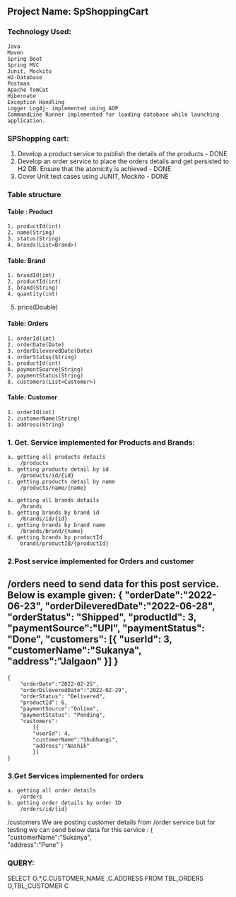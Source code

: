 ## Project Name: SpShoppingCart

### Technology Used:
	Java
	Maven
	Spring Boot
	Spring MVC
	Junit, Mockito
	H2-Database
	Postman
	Apache TomCat
	Hibernate
	Exception Handling
	Logger Log4j- implemented using AOP
	CommandLine Runner implemented for loading database while launching application.

### SPShopping cart:
1. Develop a product service to publish the details of the products - DONE
2. Develop an order service to place the orders details and get persisted to H2 DB. Ensure that the atomicity is achieved - DONE
3. Cover Unit test cases using JUNIT, Mockito - DONE

### Table structure 

#### Table : Product
	1. productId(int)
	2. name(String)
	3. status(String)
	4. brands(List<Brand>)

#### Table: Brand
	1. brandId(int)
	2. productId(int)
	3. brand(String)
	4. quantity(int)
  5. price(Double)

#### Table: Orders
	1. orderId(int)
	2. orderDate(Date)
	3. orderDileveredDate(Date)
	4. orderStatus(String)
	5. productId(int)
	6. paymentSource(String)
	7. paymentStatus(String)
	8. customers(List<Customer>)

#### Table: Customer
	1. orderId(int)
	2. customerName(String)
	3. address(String)
	

### 1. Get. Service implemented for Products and Brands:
	a. getting all products details
		/products
	b. getting products detail by id
		/products/id/{id}
	c. getting products detail by name
		/products/name/{name}

	a. getting all brands details
		/brands
	b. getting brands by brand id
		/brands/id/{id}
	c. getting brands by brand name
		/brands/brand/{name}
	d. getting brands by productId
 		brands/productId/{productId}

### 2.Post service implemented for Orders and customer
  /orders
	need to send data for this post service. Below is example given:
	{
		"orderDate":"2022-06-23",
		"orderDileveredDate":"2022-06-28",
		"orderStatus": "Shipped",
		"productId": 3,
		"paymentSource":"UPI",
		"paymentStatus": "Done",
		"customers":
			[{
			"userId": 3,
			"customerName":"Sukanya",
			"address":"Jalgaon"
			}]
	}
-------------------------------------------------------
	{
		"orderDate":"2022-02-25",
		"orderDileveredDate":"2022-02-29",
		"orderStatus": "Delivered",
		"productId": 6,
		"paymentSource":"Online",
		"paymentStatus": "Pending",
		"customers":
			[{
			"userId": 4,
			"customerName":"Shubhangi",
			"address":"Nashik"
			}]
	}

### 3.Get Services implemented for orders
	a. getting all order details
		/orders
	b. getting order details by order ID
		/orders/id/{id}

/customers
	We are posting customer details from /order service but for testing we can send below data for this service :
	{    
  		 "customerName":"Sukanya",    
   		 "address":"Pune"
	}

### QUERY:
SELECT O.*,C.CUSTOMER_NAME ,C.ADDRESS  FROM TBL_ORDERS O,TBL_CUSTOMER C


